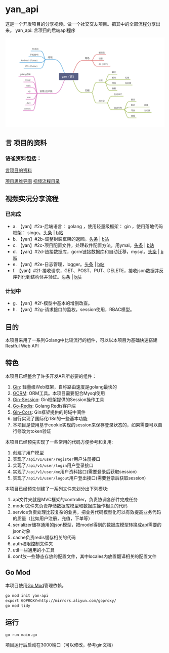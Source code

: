 # yan_api

这是一个开发项目的分享视频。做一个社交交友项目。把其中的全部流程分享出来。
yan_api: 言项目的后端api程序

![项目思维导图](https://github.com/royromny/yan-api/blob/master/assets/img/%E9%A1%B9%E7%9B%AE%E6%80%9D%E7%BB%B4%E5%AF%BC%E5%9B%BE.jpg?raw=true)

## 言 项目的资料
### 语雀资料包括：
[言项目的资料](https://www.yuque.com/books/share/e96b3f14-1746-4780-b4b1-c09fa23820b7)

[项目思维导图](https://www.yuque.com/docs/share/2b643335-2fad-4582-8e6b-249bf01239d6)
[视频流程目录](https://www.yuque.com/docs/share/b8058c87-3eaa-442f-a0f0-e3765dde183b)

## 视频实况分享流程
### 已完成
- a. 【yan】#2a-后端语言： golang ，使用轻量级框架： gin ，使用落地代码框架： singo。[头条](https://www.ixigua.com/i6859617878241444366/) | [b站](https://www.bilibili.com/video/BV15Z4y1K7sC/)
- b. 【yan】#2b-调整封装框架的返回。[头条](https://www.ixigua.com/i6859648336010576398/) | [b站](https://www.bilibili.com/video/BV1uA411e7X9/)
- c. 【yan】#2c-项目配置文件，处理软件配置方法，用ymal。[头条](https://www.ixigua.com/i6859999281500127755/) | [b站](https://www.bilibili.com/video/BV1Vf4y197Zs/)
- d. 【yan】#2d-链接数据库，gorm链接数据库和自动迁移，mysql。[头条](https://www.ixigua.com/i6860010156923552270/) | [b站](https://www.bilibili.com/video/BV1xZ4y1M76D/)
- e. 【yan】#2e-日志管理，logger。[头条](https://www.ixigua.com/i6860435086181925387/) | [b站](https://www.bilibili.com/video/BV1Gp4y1v7TE/)
- f. 【yan】#2f-接收请求，GET、POST、PUT、DELETE，接收json数据并反序列化到结构体并验证。[头条](https://www.ixigua.com/i6860475245216662019/) | [b站](https://www.bilibili.com/video/BV15C4y1t7ZW/)

### 计划中
- g. 【yan】#2f-模型中基本的增删改查。
- h. 【yan】#2g-请求接口的监权，session使用，RBAC模型。

## 目的

本项目采用了一系列Golang中比较流行的组件，可以以本项目为基础快速搭建Restful Web API

## 特色

本项目已经整合了许多开发API所必要的组件：

1. [Gin](https://github.com/gin-gonic/gin): 轻量级Web框架，自称路由速度是golang最快的 
2. [GORM](http://gorm.io/docs/index.html): ORM工具。本项目需要配合Mysql使用 
3. [Gin-Session](https://github.com/gin-contrib/sessions): Gin框架提供的Session操作工具
4. [Go-Redis](https://github.com/go-redis/redis): Golang Redis客户端
5. [Gin-Cors](https://github.com/gin-contrib/cors): Gin框架提供的跨域中间件
6. 自行实现了国际化i18n的一些基本功能
7. 本项目是使用基于cookie实现的session来保存登录状态的，如果需要可以自行修改为token验证

本项目已经预先实现了一些常用的代码方便参考和复用:

1. 创建了用户模型
2. 实现了```/api/v1/user/register```用户注册接口
3. 实现了```/api/v1/user/login```用户登录接口
4. 实现了```/api/v1/user/me```用户资料接口(需要登录后获取session)
5. 实现了```/api/v1/user/logout```用户登出接口(需要登录后获取session)

本项目已经预先创建了一系列文件夹划分出下列模块:

1. api文件夹就是MVC框架的controller，负责协调各部件完成任务
2. model文件夹负责存储数据库模型和数据库操作相关的代码
3. service负责处理比较复杂的业务，把业务代码模型化可以有效提高业务代码的质量（比如用户注册，充值，下单等）
4. serializer储存通用的json模型，把model得到的数据库模型转换成api需要的json对象
5. cache负责redis缓存相关的代码
6. auth权限控制文件夹
7. util一些通用的小工具
8. conf放一些静态存放的配置文件，其中locales内放置翻译相关的配置文件


## Go Mod

本项目使用[Go Mod](https://github.com/golang/go/wiki/Modules)管理依赖。

```shell
go mod init yan-api
export GOPROXY=http://mirrors.aliyun.com/goproxy/
go mod tidy
```

## 运行

```shell
go run main.go
```

项目运行后启动在3000端口（可以修改，参考gin文档)